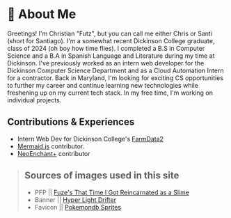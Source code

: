 # 🚀 About Me
Greetings! I'm Christian "Futz", but you can call me either Chris or Santi (short for Santiago). I'm a somewhat recent Dickinson College graduate, class of 2024 (oh boy how time flies). I completed a B.S in Computer Science and a B.A in Spanish Language and Literature during my time at Dickinson. I've previously worked as an intern web developer for the Dickinson Computer Science Department and as a Cloud Automation Intern for a contractor. Back in Maryland, I'm looking for exciting CS opportunities to further my career and continue learning new technologies while freshening up on my current tech stack. In my free time, I'm working on individual projects.

## Contributions & Experiences
- Intern Web Dev for Dickinson College's [FarmData2](https://github.com/DickinsonCollege/FarmData2)
- [Mermaid.js](https://github.com/mermaid-js/mermaid) contributor.
- [NeoEnchant+](https://github.com/Hardel-DW/NeoEnchant) contributor

> ## Sources of images used in this site
> - PFP || [Fuze's That Time I Got Reincarnated as a Slime](https://myanimelist.net/manga/87609/Tensei_shitara_Slime_Datta_Ken?q=That%20Time%20I%20Got&cat=manga)
> - Banner || [Hyper Light Drifter](https://www.heartmachine.com/) 
> - Favicon || [Pokemondb Sprites](https://pokemondb.net/sprites/aegislash)